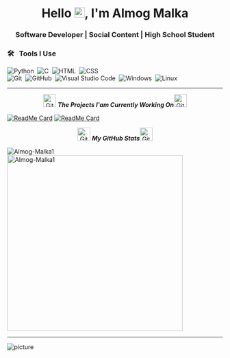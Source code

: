 <h1 align="center">Hello <img src="https://github.com/TheDudeThatCode/TheDudeThatCode/blob/master/Assets/Earth.gif" width="24px">, I'm Almog Malka</h1>

<h3 align="center">Software Developer | Social Content | High School Student</h3>


### 🛠 &nbsp; Tools I Use

![Python](https://img.shields.io/badge/-Python-05122A?style=flat&logo=python)&nbsp;
![C](https://img.shields.io/badge/-C-05122A?style=flat&logo=C&logoColor=A8B9CC)&nbsp;
![HTML](https://img.shields.io/badge/-HTML-05122A?style=flat&logo=HTML5)&nbsp;
![CSS](https://img.shields.io/badge/-CSS-05122A?style=flat&logo=CSS3&logoColor=1572B6)&nbsp;<br>
![Git](https://img.shields.io/badge/-Git-05122A?style=flat&logo=git)&nbsp;
![GitHub](https://img.shields.io/badge/-GitHub-05122A?style=flat&logo=github)&nbsp;
![Visual Studio Code](https://img.shields.io/badge/-Visual%20Studio%20Code-05122A?style=flat&logo=visual-studio-code&logoColor=007ACC)&nbsp;
![Windows](http://img.shields.io/badge/-Windows-0078D6?style=flat-square&logo=windows&logoColor=ffffff)&nbsp;
![Linux](https://img.shields.io/badge/-linux-0078D6?style=flat-square&logo=linux&logoColor=ffffff)&nbsp;



<hr>


<p align="center">
 <img src="https://media.giphy.com/media/8UHRm5oY4k4FDxq5QG/giphy.gif" width="30px" alt="GitHub-Status"/>&nbsp;<i><b>The Projects I'am Currently Working On</b></i><img src="https://media.giphy.com/media/8UHRm5oY4k4FDxq5QG/giphy.gif" width="30px" alt="GitHub-Status"/></p>
 

[![ReadMe Card](https://github-readme-stats.vercel.app/api/pin/?username=Almog-Malka1&repo=ToDo_list_webApp)](https://github.com/Almog-Malka1/ToDo_list_webApp)
[![ReadMe Card](https://github-readme-stats.vercel.app/api/pin/?username=Almog-Malka1&repo=LogIn_System)](https://github.com/Almog-Malka1/LogIn_System)

  <p align="center">
 <img src="https://media.giphy.com/media/8UHRm5oY4k4FDxq5QG/giphy.gif" width="30px" alt="GitHub-Status"/>&nbsp;<i><b>My GitHub Stats</b></i><img src="https://media.giphy.com/media/8UHRm5oY4k4FDxq5QG/giphy.gif" width="30px" alt="GitHub-Status"/></p>
<p><img align="left" src="https://github-readme-stats.vercel.app/api/top-langs?username=Almog-Malka1&show_icons=true&locale=en&layout=compact" alt="Almog-Malka1" /></p>

<p>&nbsp;<img align="center" src="https://github-readme-stats.vercel.app/api?username=Almog-Malka1&show_icons=true&locale=en" alt="Almog-Malka1" width="410" /></p>


<hr>
 






![picture](https://raw.githubusercontent.com/saadeghi/saadeghi/master/dino.gif)



